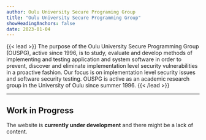 ```yaml
---
author: Oulu University Secure Programing Group
title: "Oulu University Secure Programming Group"
showHeadingAnchors: false
date: 2023-01-04
---
```

<!-- {{< badge >}}
{{< icon "circle-info" >}} Ongoing courses: Cryptographic systems and their weaknesses and Introduction to Cyber Security Testing
{{< /badge >}} -->
<!-- {{< alert "circle-info" >}}
Ongoing courses: Cryptographic systems and their weaknesses and Introduction to Cyber Security Testing
{{< /alert >}} -->

<!-- {{< figure
    src="abstract.jpg"
    alt="Abstract purple artwork"
    >}} -->

<!-- ## Research -->

{{< lead >}}
The purpose of the Oulu University Secure Programming Group (OUSPG), active since 1996, is to study, evaluate and develop methods of implementing and testing application and system software in order to prevent, discover and eliminate implementation level security vulnerabilities in a proactive fashion. Our focus is on implementation level security issues and software security testing.
OUSPG is active as an academic research group in the University of Oulu since summer 1996. 
{{< /lead >}}


<!-- {{< button href="#button" target="_self" >}}
Results and Publications
{{< /button >}} -->

---

## Work in Progress 

The website is **currently under development** and there might be a lack of content.


